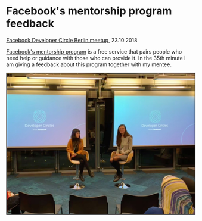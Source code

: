 # Facebook's mentorship program feedback

[Facebook Developer Circle Berlin meetup](https://mentorshipprogramberlin.splashthat.com/?fbclid=IwAR3R73QRvpKlLmwVK_XWuhxzJHxZ-TxudX0pKCs0-kkhwFA5MEnr00MRPyU), 23.10.2018

[Facebook's mentorship program](https://www.facebook.com/groups/DevCBerlin/mentorship_application/) is a free service that pairs people who need help or guidance with those who can provide it. In the 35th minute I am giving a feedback about this program together with my mentee.

<a href="https://www.facebook.com/goncalves.raphael/videos/10156151929723878/
" target="_blank"><img src="https://raw.githubusercontent.com/alenakhineika/facebook-meetup-8/master/IMG_0049.JPG"
alt="Me giving a feedback about Facebook's mentorship program" width="600" border="2" /></a>